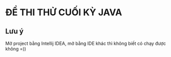 # ĐỀ THI THỬ CUỐI KỲ JAVA

## Lưu ý

Mở project bằng Intellij IDEA, mở bằng IDE khác thì không biết có chạy được không =))